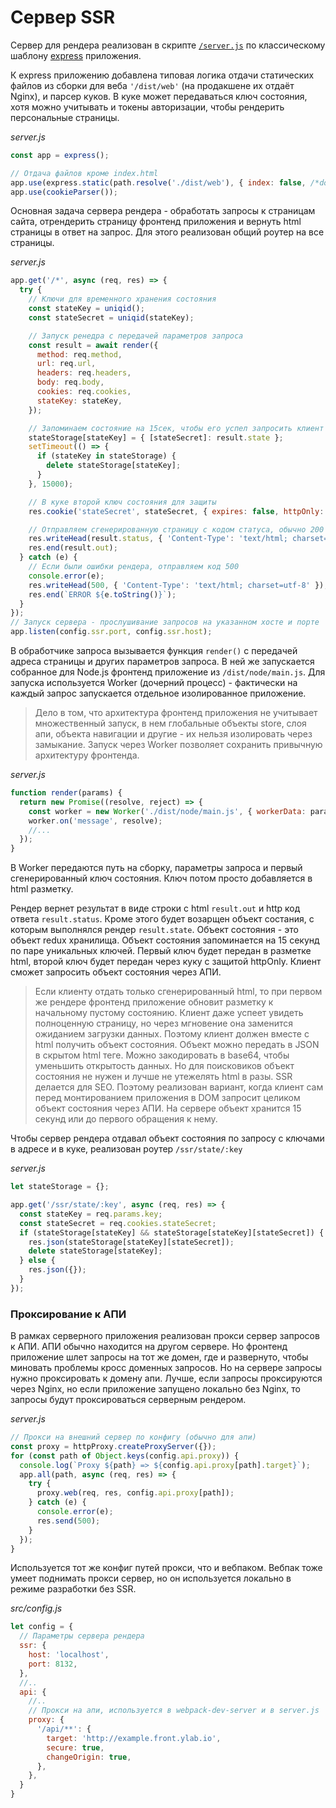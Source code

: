 # Сервер SSR

Сервер для рендера реализован в скрипте [`/server.js`](https://github.com/ylabio/react-skeleton/blob/master/server.js) 
по классическому шаблону [express](https://expressjs.com/ru) приложения. 

К express приложению добавлена типовая логика отдачи статических файлов из сборки для веба `'/dist/web'` (на продакшене их отдаёт Nginx), 
и парсер куков. В куке может передаваться ключ состояния, хотя можно учитывать и токены авторизации, чтобы 
рендерить персональные страницы.

*server.js*
```js
const app = express();

// Отдача файлов кроме index.html
app.use(express.static(path.resolve('./dist/web'), { index: false, /*dotfiles: 'allow'*/ }));
app.use(cookieParser());
```

Основная задача сервера рендера - обработать запросы к страницам сайта, отрендерить страницу фронтенд приложения и вернуть 
html страницы в ответ на запрос. Для этого реализован общий роутер на все страницы. 

*server.js*
```js
app.get('/*', async (req, res) => {
  try {
    // Ключи для временного хранения состояния
    const stateKey = uniqid();
    const stateSecret = uniqid(stateKey);

    // Запуск ренедра с передачей параметров запроса
    const result = await render({
      method: req.method,
      url: req.url,
      headers: req.headers,
      body: req.body,
      cookies: req.cookies,
      stateKey: stateKey,
    });

    // Запоминаем состояние на 15сек, чтобы его успел запросить клиент
    stateStorage[stateKey] = { [stateSecret]: result.state };
    setTimeout(() => {
      if (stateKey in stateStorage) {
        delete stateStorage[stateKey];
      }
    }, 15000);

    // В куке второй ключ состояния для защиты
    res.cookie('stateSecret', stateSecret, { expires: false, httpOnly: true/*, secure: true*/ });

    // Отправляем сгенерированную страницу с кодом статуса, обычно 200
    res.writeHead(result.status, { 'Content-Type': 'text/html; charset=utf-8' });
    res.end(result.out);
  } catch (e) {
    // Если были ошибки рендера, отправляем код 500
    console.error(e);
    res.writeHead(500, { 'Content-Type': 'text/html; charset=utf-8' });
    res.end(`ERROR ${e.toString()}`);
  }
});
// Запуск сервера - прослушивание запросов на указанном хосте и порте
app.listen(config.ssr.port, config.ssr.host);
```

В обработчике запроса вызывается функция `render()` с передачей адреса страницы и других параметров запроса. 
В ней же запускается собранное для Node.js фронтенд приложение из `/dist/node/main.js`. 
Для запуска используется Worker (дочерний процесс) - фактически на каждый запрос запускается отдельное изолированное приложение.

> Дело в том, что архитектура фронтенд приложения не учитывает множественный запуск, в нем глобальные объекты store, 
> слоя апи, объекта навигации и другие - их нельзя изолировать через замыкание. Запуск через Worker позволяет сохранить 
> привычную архитектуру фронтенда.

*server.js*
```js
function render(params) {
  return new Promise((resolve, reject) => {
    const worker = new Worker('./dist/node/main.js', { workerData: params, stdout: false, stderr: false });
    worker.on('message', resolve);
    //...
  });
}
```

В Worker передаются путь на сборку, параметры запроса и первый сгенерированный ключ состояния. Ключ потом просто добавляется в html разметку.

Рендер вернет результат в виде строки с html `result.out` и http код ответа `result.status`. Кроме этого будет 
возарщен объект состания, с которым выполнялся рендер `result.state`. Объект состояния - это объект redux хранилища. 
Объект состояния запоминается на 15 секунд по паре уникальных ключей. Первый ключ будет передан в разметке html,
второй ключ будет передан через куку с защитой httpOnly. Клиент сможет запросить объект состояния через АПИ.   

> Если клиенту отдать только сгенерированный html, то при первом же рендере фронтенд приложение обновит разметку к
> начальному пустому состоянию. Клиент даже успеет увидеть полноценную страницу, но через мгновение она заменится 
> ожиданием загрузки данных. Поэтому клиент должен вместе с html получить объект состояния. Объект можно передать в JSON
> в скрытом html теге. Можно закодировать в base64, чтобы уменьшить открытость данных. Но для поисковиков 
> объект состояния не нужен и лучше не утежелять html в разы. SSR делается для SEO. Поэтому реализован вариант, когда клиент
> сам перед монтированием приложения в DOM запросит целиком объект состояния через АПИ. На сервере объект хранится 15 секунд
> или до первого обращения к нему. 

Чтобы сервер рендера отдавал объект состояния по запросу с ключами в адресе и в куке, реализован роутер `/ssr/state/:key`

*server.js*
```js
let stateStorage = {};

app.get('/ssr/state/:key', async (req, res) => {
  const stateKey = req.params.key;
  const stateSecret = req.cookies.stateSecret;
  if (stateStorage[stateKey] && stateStorage[stateKey][stateSecret]) {
    res.json(stateStorage[stateKey][stateSecret]);
    delete stateStorage[stateKey];
  } else {
    res.json({});
  }
});
```

### Проксирование к АПИ

В рамках серверного приложения реализован прокси сервер запросов к АПИ. АПИ обычно находится на другом сервере. 
Но фронтенд приложение шлет запросы на тот же домен, где и развернуто, чтобы миновать проблемы кросс доменных запросов. 
Но на сервере запросы нужно проксировать к домену апи. Лучше, если запросы проксируются через Nginx, но если приложение 
запущено локально без Nginx, то запросы будут проксироваться серверным рендером. 

*server.js*
```js
// Прокси на внешний сервер по конфигу (обычно для апи)
const proxy = httpProxy.createProxyServer({});
for (const path of Object.keys(config.api.proxy)) {
  console.log(`Proxy ${path} => ${config.api.proxy[path].target}`);
  app.all(path, async (req, res) => {
    try {
      proxy.web(req, res, config.api.proxy[path]);
    } catch (e) {
      console.error(e);
      res.send(500);
    }
  });
}
```

Используется тот же конфиг путей прокси, что и вебпаком. Вебпак тоже умеет поднимать прокси сервер, но он используется 
локально в режиме разработки без SSR. 

*src/config.js*
```js
let config = {
  // Параметры сервера рендера
  ssr: {
    host: 'localhost',
    port: 8132,
  }, 
  //..
  api: {
    //..
    // Прокси на апи, используется в webpack-dev-server и в server.js
    proxy: {
      '/api/**': {
        target: 'http://example.front.ylab.io',
        secure: true,
        changeOrigin: true,
      },
    },
  }
}
```
